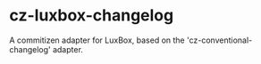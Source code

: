 # cz-luxbox-changelog
A commitizen adapter for LuxBox, based on the 'cz-conventional-changelog' adapter.
